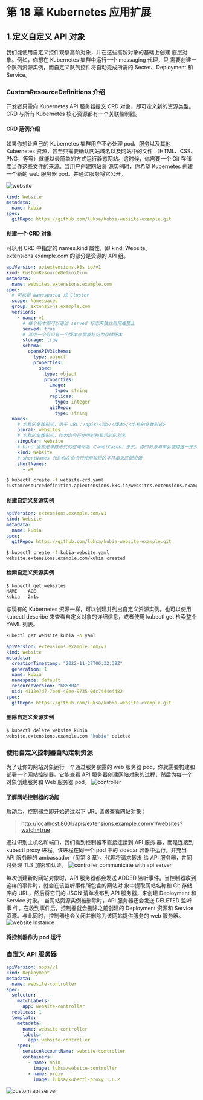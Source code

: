 # 第 18 章 Kubernetes 应用扩展

## 1.定义自定义 API 对象

我们能使用自定义控件观察⾼阶对象，并在这些⾼阶对象的基础上创建 底层对象。例如，你想在 Kubernetes 集群中运行⼀个 messaging 代理，只 需要创建⼀个队列资源实例，而自定义队列控件将自动完成所需的 Secret、Deployment 和 Service。

### CustomResourceDefinitions 介绍

开发者只需向 Kubernetes API 服务器提交 CRD 对象，即可定义新的资源类型。CRD 与所有 Kubernetes 核心资源都有⼀个关联控制器。

#### CRD 范例介绍

如果你想让自⼰的 Kubernetes 集群用户不必处理 pod、服务以及其他 Kubernetes 资源，甚⾄只需要确认网站域名以及网站中的⽂件 （HTML、CSS、PNG，等等）就能以最简单的⽅式运行静态网站。这时候，你需要⼀个 Git 存储库当作这些⽂件的来源。当用户创建网站资 源实例时，你希望 Kubernetes 创建⼀个新的 web 服务器 pod。并通过服务将它公开。

![website](../../picture/website.png)

```yaml
kind: Website
metadata:
  name: kubia
spec:
  gitRepo: https://github.com/luksa/kubia-website-example.git
```

#### 创建⼀个 CRD 对象

可以用 CRD 中指定的 names.kind 属性，即 kind: Website。extensions.example.com 的部分是资源的 API 组。

```yaml
apiVersion: apiextensions.k8s.io/v1
kind: CustomResourceDefinition
metadata:
  name: websites.extensions.example.com
spec:
  # 可以是 Namespaced 或 Cluster
  scope: Namespaced
  group: extensions.example.com
  versions:
    - name: v1
      # 每个版本都可以通过 served 标志来独立启用或禁止
      served: true
      # 其中一个且只有一个版本必需被标记为存储版本
      storage: true
      schema:
        openAPIV3Schema:
          type: object
          properties:
            spec:
              type: object
              properties:
                image:
                  type: string
                replicas:
                  type: integer
                gitRepo:
                  type: string
  names:
    # 名称的复数形式，用于 URL：/apis/<组>/<版本>/<名称的复数形式>
    plural: websites
    # 名称的单数形式，作为命令行使用时和显示时的别名
    singular: website
    # kind 通常是单数形式的驼峰命名（CamelCased）形式。你的资源清单会使用这一形式。
    kind: Website
    # shortNames 允许你在命令行使用较短的字符串来匹配资源
    shortNames:
      - ws
```

```bash
$ kubectl create -f website-crd.yaml
customresourcedefinition.apiextensions.k8s.io/websites.extensions.example.com created
```

#### 创建自定义资源实例

```yaml
apiVersion: extensions.example.com/v1
kind: Website
metadata:
  name: kubia
spec:
  gitRepo: https://github.com/luksa/kubia-website-example.git
```

```bash
$ kubectl create -f kubia-website.yaml
website.extensions.example.com/kubia created
```

#### 检索自定义资源实例

```bash
$ kubectl get websites
NAME    AGE
kubia   2m1s
```

与现有的 Kubernetes 资源⼀样，可以创建并列出自定义资源实例。也可以使用 kubectl describe 来查看自定义对象的详细信息，或者使用 kubectl get 检索整个 YAML 列表。

```bash
kubectl get website kubia -o yaml
```

```yaml
apiVersion: extensions.example.com/v1
kind: Website
metadata:
  creationTimestamp: "2022-11-27T06:32:39Z"
  generation: 1
  name: kubia
  namespace: default
  resourceVersion: "685304"
  uid: 4112e7d7-7ee0-49ee-9735-0dc7444e4482
spec:
  gitRepo: https://github.com/luksa/kubia-website-example.git
```

#### 删除自定义资源实例

```bash
$ kubectl delete website kubia
website.extensions.example.com "kubia" deleted
```

### 使用自定义控制器自动定制资源

为了让你的网站对象运行⼀个通过服务暴露的 web 服务器 pod，你就需要构建和部署⼀个网站控制器。它能查看 API 服务器创建网站对象的过程，然后为每⼀个对象创建服务和 Web 服务器 pod。
![controller](../../picture/controller.png)

#### 了解网站控制器的功能

启动后，控制器⽴即开始通过以下 URL 请求查看网站对象：

> <http://localhost:8001/apis/extensions.example.com/v1/websites?watch=true>

通过识别主机名和端口，我们看到控制器不直接连接到 API 服务 器，而是连接到 kubectl proxy 进程。该进程在同⼀个 pod 中的 sidecar 容器中运行，并充当 API 服务器的 ambassador（见第 8 章）。代理将请求转发 给 API 服务器，并同时处理 TLS 加密和认证。
![controller communicate with api server](../../picture/communicate.png)

每次创建新的网站对象时，API 服务器都会发送 ADDED 监听事件。当控制器收到这样的事件时，就会在该监听事件所包含的网站对 象中提取网站名称和 Git 存储库的 URL，然后将它们的 JSON 清单发布到 API 服务器，来创建 Deployment 和 Service 对象。
当网站资源实例被删除时，API 服务器还会发送 DELETED 监听事 件。在收到事件后，控制器就会删除之前创建的 Deployment 资源和 Service 资源。与此同时，控制器也会关闭并删除为该网站提供服务的 web 服务器。
![website instance](../../picture/instance.png)

#### 将控制器作为 pod 运行

### 自定义 API 服务器

```yaml
apiVersion: apps/v1
kind: Deployment
metadata:
  name: website-controller
spec:
  selector:
    matchLabels:
      app: website-controller
  replicas: 1
  template:
    metadata:
      name: website-controller
      labels:
        app: website-controller
    spec:
      serviceAccountName: website-controller
      containers:
        - name: main
          image: luksa/website-controller
        - name: proxy
          image: luksa/kubectl-proxy:1.6.2
```

![custom api server](../../picture/server.png)
